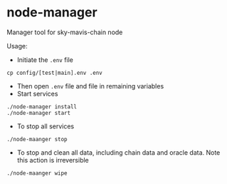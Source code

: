 # node-manager
Manager tool for sky-mavis-chain node

Usage:

* Initiate the `.env` file
```shell script
cp config/[test|main].env .env
```
* Then open `.env` file and file in remaining variables
* Start services
```shell script
./node-manager install
./node-manager start
```

* To stop all services
```shell script
./node-maanger stop
```
* To stop and clean all data, including chain data and oracle data. 
Note this action is irreversible
```shell script
./node-maanger wipe
```
